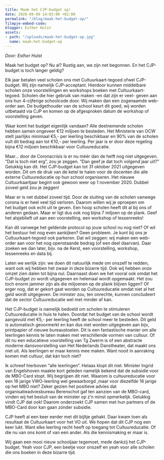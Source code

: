 ```yaml
---
title: Maak het CJP-budget op!
date: 2020-09-09 14:03:00 +02:00
permalink: "/blog/maak-het-budget-op/"
filmpje-embed-code: 
blogger: Esther Hulst
assets:
- path: "/uploads/maak-het-budget-op.jpg"
  name: maak-het-budget-op
---
```


*Door: Esther Hulst*

Maak het budget op? Nu al? Rustig aan, we zijn net begonnen. En het CJP-budget is toch langer geldig? 

Elk jaar betalen veel scholen ons met Cultuurkaart-tegoed ofwel CJP-budget. Wij zijn namelijk CJP-acceptant. Hierdoor kunnen middelbare scholen onze voorstellingen en workshops boeken met Cultuurkaart-tegoed. Scholen die hier gebruik van maken -en dat zijn er veel- geven aan ons hun 4-cijferige schoolcode door. Wij maken dan een zogenaamde web-order aan. De budgethouder van de school keurt dit goed, wij worden uitbetaald via CJP en komen op de afgesproken datum de workshop of voorstelling geven.

Waar komt het budget eigenlijk vandaan? Alle deelnemende scholen hebben samen ongeveer €12 miljoen te besteden. Het Ministerie van OCW stelt jaarlijks minimaal €5,- per leerling beschikbaar en 90% van de scholen vult dit bedrag aan tot €10,- per leerling. Per jaar is er door deze regeling bijna €12 miljoen beschikbaar voor Cultuureducatie.

Maar… door de Coronacrisis is er nu méér  dan de helft nog niet uitgegeven. “Dat is toch niet erg”, zou je zeggen. “Dan geef je dat toch volgend jaar uit?” Gelukkig kan dit. Het CJP-budget kan tot 31 oktober 2021 uitgegeven worden. Dit om de druk van de ketel te halen voor de docenten die alle externe Cultuureducatie op hun school organiseren. Het nieuwe Cultuurkaartjaar begint ook gewoon weer op 1 november 2020. Dubbel zoveel geld zou je zeggen!

Maar er is net dubbel zoveel tijd. Door de sluiting van de scholen vanwege corona is er heel veel tijd verloren. Daarom willen wij je oproepen om het budget ook echt uit te geven. Een hoop scholen heeft dit al bij ons of anderen gedaan. Maar er ligt dus ook nog bijna 7 miljoen op de plank. Geef het alsjeblieft uit aan een voorstelling, een workshop of lessenreeks!

Kan dit vanwege het geldende protocol op jouw school nu nog niet? Of wil het bestuur het nog even aankijken? Geen probleem. Je kunt bij ons je Cultuurkaart-tegoed ook parkeren. Dat wil zeggen: wij maken een web-order aan voor het nog openstaande bedrag (of een deel daarvan). Daar zoeken we dan later, bijv. na de Kerst, een voorstelling, workshop, lessenreeks en data bij. 

Laten we eerlijk zijn: we doen dit natuurlijk mede om onszelf te redden, want ook wíj hebben het zwaar in deze bizarre tijd. Ook wíj hebben onze omzet zien dalen tot bijna nul. Daarnaast doen we het vooral ook omdat het CJP-budget zo wordt uitgegeven en helemaal wordt opgemaakt. Het zou toch enorm jammer zijn als die miljoenen op de plank blijven liggen? Of erger nog, dat er gekort gaat worden op Cultuureducatie omdat niet al het geld wordt uitgegeven. De minister zou, ten onrechte, kunnen concludeert dat de sector Cultuureducatie wel met minder af kan. 

Het CJP-budget is namelijk bedoeld om scholen te stimuleren Cultuureducatie in huis te halen. Doordat het budget van de school wordt aangevuld met €5,- per leerling heeft de school meer te besteden. Dit geld is automatisch geoormerkt en kan dus niet worden uitgegeven aan bijv, printpapier of nieuwe bureaustoelen. Dit is een fantastische manier om alle leerlingen kennis te laten maken met verschillende vormen van cultuur. Of dit nu een educatieve voorstelling van Tg Zwerm is of een abstracte moderne dansvoorstelling van Het Nederlands Danstheater, dat maakt ons niet uit. Als leerlingen er maar kennis mee maken. Want nooit in aanraking komen met cultuur, dat kán toch niet?

Ik schreef hierboven “alle leerlingen”. Helaas klopt dit niet. Minister Ingrid van Engelshoven maakte kort geleden namelijk bekend dat de subsidie voor de MBO-Card stopt. Wij begrijpen dit niet. Waarom is cultuureducatie voor een 16 jarige VWO-leerling wel gewaarborgd ,maar voor diezelfde 16 jarige op het MBO niet? Zeker gezien het positieve advies dat organisatieadviesbureau Berenschot gaf ten aanzien van de MBO-card, vinden wij het besluit van de minister op z’n minst opmerkelijk. Gelukkig vindt CJP dat ook! Daarom onderzoekt CJP samen met hun partners of de MBO-Card door kan gaan zónder subsidie.

CJP heeft al een keer eerder met dit bijltje gehakt. Daar kwam toen als resultaat de Cultuurkaart voor het VO uit. We hopen dat dit CJP nog een keer lukt. Want elke leerling recht heeft op toegang tot Cultuureducatie. Of die nu van ons komt of van een ander. Als die kennismaking er maar is. 

Wij gaan een mooi nieuw schooljaar tegemoet, mede dankzij het CJP-budget. Yeah voor CJP, een beetje voor onszelf en yeah voor alle scholen die ons boeken in deze bizarre tijd.
